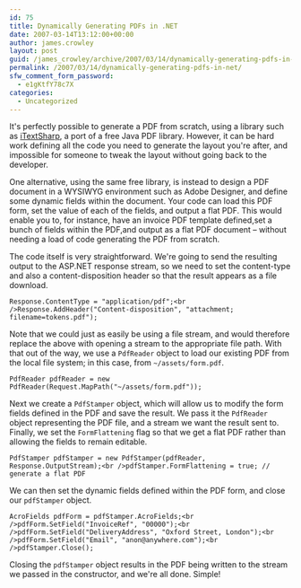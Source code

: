 ```yaml
---
id: 75
title: Dynamically Generating PDFs in .NET
date: 2007-03-14T13:12:00+00:00
author: james.crowley
layout: post
guid: /james_crowley/archive/2007/03/14/dynamically-generating-pdfs-in-net.aspx
permalink: /2007/03/14/dynamically-generating-pdfs-in-net/
sfw_comment_form_password:
  - e1gKtfY78c7X
categories:
  - Uncategorized
---
```

It's perfectly possible to generate a PDF from scratch, using a library such as [iTextSharp](http://sourceforge.net/projects/itextsharp/), a port of a free Java PDF library. However, it can be hard work defining all the code you need to generate the layout you're after, and impossible for someone to tweak the layout without going back to the developer. 

One alternative, using the same free library, is instead to design a PDF document in a WYSIWYG environment such as Adobe Designer, and define some dynamic fields within the document. Your code can load this PDF form,&nbsp;set the value of each of the fields, and output a flat PDF. This would enable you to, for instance, have an invoice PDF template defined,set a bunch of fields within the PDF,and output as a flat PDF document &#8211; without needing a load of code generating the PDF from scratch. 

The code itself is very straightforward. We're going to send the resulting output to the ASP.NET response stream, so we need to set the content-type and also a content-disposition header so that the result appears as a file download. 

`Response.ContentType = "application/pdf";<br />Response.AddHeader("Content-disposition", "attachment; filename=tokens.pdf");`

Note that we could just as easily be using a file stream, and would therefore replace the above with opening a stream to the appropriate file path. With that out of the way, we use a `PdfReader` object to load our existing PDF from the local file system; in this case, from `~/assets/form.pdf`. 

`PdfReader pdfReader = new PdfReader(Request.MapPath("~/assets/form.pdf"));`

Next we create a `PdfStamper` object, which will allow us to modify the form fields defined in the PDF and save the result. We pass it the `PdfReader` object representing the PDF file, and a stream we want the result sent to. Finally, we set the `FormFlattening` flag so that we get a flat PDF rather than allowing the fields to remain editable. 

`PdfStamper pdfStamper = new PdfStamper(pdfReader, Response.OutputStream);<br />pdfStamper.FormFlattening = true; // generate a flat PDF` 

We can then set the dynamic fields defined within the PDF form, and close our `pdfStamper` object. 

`AcroFields pdfForm = pdfStamper.AcroFields;<br />pdfForm.SetField("InvoiceRef", "00000");<br />pdfForm.SetField("DeliveryAddress", "Oxford Street, London");<br />pdfForm.SetField("Email", "anon@anywhere.com");<br />pdfStamper.Close();`

Closing the `pdfStamper` object results in the PDF being written to the stream we passed in the constructor, and we're all done. Simple!